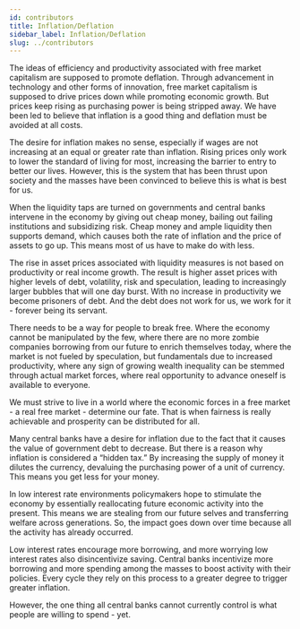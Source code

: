 ```yaml
---
id: contributors
title: Inflation/Deflation
sidebar_label: Inflation/Deflation
slug: ../contributors
---
```



The ideas of efficiency and productivity associated with free market capitalism are supposed to promote deflation. Through advancement in technology and other forms of innovation, free market capitalism is supposed to drive prices down while promoting economic growth. But prices keep rising as purchasing power is being stripped away. We have been led to believe that inflation is a good thing and deflation must be avoided at all costs. 

The desire for inflation makes no sense, especially if wages are not increasing at an equal or greater rate than inflation. Rising prices only work to lower the standard of living for most, increasing the barrier to entry to better our lives. However, this is the system that has been thrust upon society and the masses have been convinced to believe this is what is best for us. 

When the liquidity taps are turned on governments and central banks intervene in the economy by giving out cheap money, bailing out failing institutions and subsidizing risk. Cheap money and ample liquidity then supports demand, which causes both the rate of inflation and the price of assets to go up. This means most of us have to make do with less.

The rise in asset prices associated with liquidity measures is not based on productivity or real income growth. The result is higher asset prices with higher levels of debt, volatility, risk and speculation, leading to increasingly larger bubbles that will one day burst. With no increase in productivity we become prisoners of debt. And the debt does not work for us, we work for it - forever being its servant.

There needs to be a way for people to break free. Where the economy cannot be manipulated by the few, where there are no more zombie companies borrowing from our future to enrich themselves today, where the market is not fueled by speculation, but fundamentals due to increased productivity, where any sign of growing wealth inequality can be stemmed through actual market forces, where real opportunity to advance oneself is available to everyone.    

We must strive to live in a world where the economic forces in a free market - a real free market - determine our fate. That is when fairness is really achievable and prosperity can be distributed for all.   

Many central banks have a desire for inflation due to the fact that it causes the value of government debt to decrease. But there is a reason why inflation is considered a “hidden tax.” By increasing the supply of money it dilutes the currency, devaluing the purchasing power of a unit of currency. This means you get less for your money.

In low interest rate environments policymakers hope to stimulate the economy by essentially reallocating future economic activity into the present. This means we are stealing from our future selves and transferring welfare across generations. So, the impact goes down over time because all the activity has already occurred. 

Low interest rates encourage more borrowing, and more worrying low interest rates also disincentivize saving. Central banks incentivize more borrowing and more spending among the masses to boost activity  with their policies. Every cycle they rely on this process to a greater degree to trigger greater inflation.   

However, the one thing all central banks cannot currently control is what people are willing to spend - yet.

